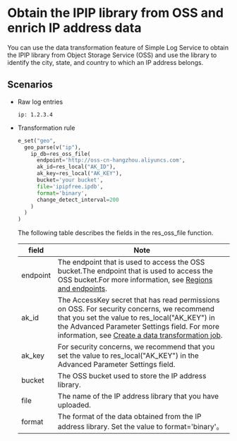 # Obtain the IPIP library from OSS and enrich IP address data

You can use the data transformation feature of Simple Log Service to obtain the IPIP library from Object Storage Service (OSS) and use the library to identify the city, state, and country to which an IP address belongs.

## Scenarios

- Raw log entries

  ```
  ip: 1.2.3.4
  ```

- Transformation rule

  ```python
  e_set("geo",
    geo_parse(v("ip"),
      ip_db=res_oss_file(
        endpoint='http://oss-cn-hangzhou.aliyuncs.com',
        ak_id=res_local("AK_ID"),
        ak_key=res_local("AK_KEY"),
        bucket='your bucket',
        file='ipipfree.ipdb',
        format='binary',
        change_detect_interval=200
      )
    )
  )
  ```

  The following table describes the fields in the res_oss_file function.

  | field    | Note                                                                                                                                                                                                                                                                                                                                                                                                                  |
  | -------- | --------------------------------------------------------------------------------------------------------------------------------------------------------------------------------------------------------------------------------------------------------------------------------------------------------------------------------------------------------------------------------------------------------------------- |
  | endpoint | The endpoint that is used to access the OSS bucket.The endpoint that is used to access the OSS bucket.For more information, see [Regions and endpoints](https://www.alibabacloud.com/help/en/doc-detail/31837.htm?spm=a2c4g.11186623.2.11.65432740sPRgUI#concept-zt4-cvy-5db).                                                                                                                                        |
  | ak_id    | The AccessKey secret that has read permissions on OSS. For security concerns, we recommend that you set the value to res_local("AK_KEY") in the Advanced Parameter Settings field. For more information, see [Create a data transformation job](https://www.alibabacloud.com/help/en/doc-detail/125615.htm?spm=a2c4g.11186623.2.12.65432740sPRgUI#task-1181217).|
  | ak_key   | For security concerns, we recommend that you set the value to res_local("AK_KEY") in the Advanced Parameter Settings field.                                                                                                                                                                                                                                                                                           |
  | bucket   | The OSS bucket used to store the IP address library.                                                                                                                                                                                                                                                                                                                                                                  |
  | file     | The name of the IP address library that you have uploaded.                                                                                                                                                                                                                                                                                                                                                            |
  | format   | The format of the data obtained from the IP address library. Set the value to format='binary'。                                                                                                                                                                                                                                                                                                                       |
